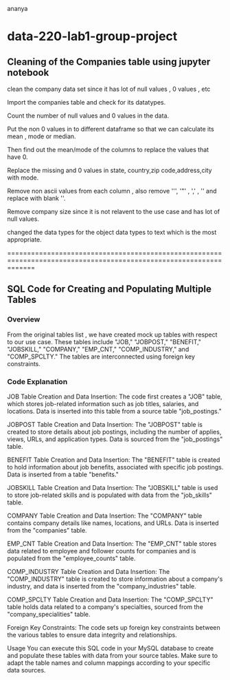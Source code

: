 ananya
# data-220-lab1-group-project 

## Cleaning of the Companies table using jupyter notebook

clean the company data set since it has lot of null values , 0 values , etc

Import the companies table and check for its datatypes.

Count the number of null values and 0 values in the data.

Put the non 0 values in to different dataframe so that we can calculate its mean , mode or median.

Then find out the mean/mode of the columns to replace the values that have 0.

Replace the missing and 0 values in state, country,zip code,address,city with mode.

Remove non ascii values from each column , also remove '\'',  '"'  , ','  , '' and replace with blank ''.

Remove company size since it is not relavent to the use case and has lot of null values.

changed the data types for the object data types to text which is the most appropriate.

===================================================================================================================
## SQL Code for Creating and Populating Multiple Tables
### Overview
From the original tables list , we have created mock up tables with respect to our use case.
These tables include "JOB," "JOBPOST," "BENEFIT," "JOBSKILL," "COMPANY," "EMP_CNT," "COMP_INDUSTRY," and "COMP_SPCLTY." The tables are interconnected using foreign key constraints.

### Code Explanation

JOB Table Creation and Data Insertion: The code first creates a "JOB" table, which stores job-related information such as job titles, salaries, and locations. Data is inserted into this table from a source table  "job_postings."

JOBPOST Table Creation and Data Insertion: The "JOBPOST" table is created to store details about job postings, including the number of applies, views, URLs, and application types. Data is sourced from the "job_postings" table.

BENEFIT Table Creation and Data Insertion: The "BENEFIT" table is created to hold information about job benefits, associated with specific job postings. Data is inserted from a table  "benefits."

JOBSKILL Table Creation and Data Insertion: The "JOBSKILL" table is used to store job-related skills and is populated with data from the "job_skills" table.

COMPANY Table Creation and Data Insertion: The "COMPANY" table contains company details like names, locations, and URLs. Data is inserted from the "companies" table.

EMP_CNT Table Creation and Data Insertion: The "EMP_CNT" table stores data related to employee and follower counts for companies and is populated from the "employee_counts" table.

COMP_INDUSTRY Table Creation and Data Insertion: The "COMP_INDUSTRY" table is created to store information about a company's industry, and data is inserted from the "company_industries" table.

COMP_SPCLTY Table Creation and Data Insertion: The "COMP_SPCLTY" table holds data related to a company's specialties, sourced from the "company_specialities" table.

Foreign Key Constraints: The code sets up foreign key constraints between the various tables to ensure data integrity and relationships.

Usage
You can execute this SQL code in your MySQL database to create and populate these tables with data from your source tables. Make sure to adapt the table names and column mappings according to your specific data sources.
